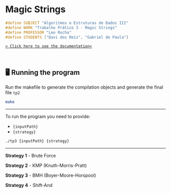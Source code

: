 # Magic Strings

```c
#define SUBJECT "Algoritmos e Estruturas de Dados III"
#define WORK "Trabalho Prático 3 - Magic Strings"
#define PROFESSOR "Leo Rocha"
#define STUDENTS ["Davi dos Reis", "Gabriel de Paula"]
```

[`> Click here to see the documentation<`](./docs/documentation-ptbr.pdf)

&nbsp;

## 🖥 Running the program

Run the makefile to generate the compilation objects and generate the final file `tp2`

```bash
make
```

---

To run the program you need to provide:

- `{inputPath}`
- `{strategy}`

```bash
./tp3 {inputPath} {strategy}
```

---

**Strategy 1** - Brute Force

**Strategy 2** - KMP (Knuth-Morris-Pratt)

**Strategy 3** - BMH (Boyer-Moore-Horspool)

**Strategy 4** - Shift-And
